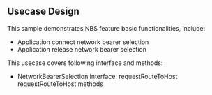 ## Usecase Design

This sample demonstrates NBS feature basic functionalities, include:

* Application connect network bearer selection
* Application release network bearer selection

This usecase covers following interface and methods:

* NetworkBearerSelection interface: requestRouteToHost requestRouteToHost methods
